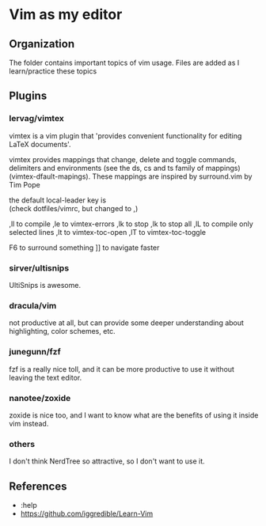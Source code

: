 
# Vim as my editor

## Organization

The folder contains important topics of vim usage. Files are added as I learn/practice these topics

## Plugins

### lervag/vimtex

vimtex is a vim plugin that 'provides convenient functionality for editing LaTeX documents'.

vimtex provides mappings that change, delete and toggle commands, delimiters and environments (see the ds, cs and ts family of mappings) (vimtex-dfault-mapings). These mappings are inspired by surround.vim by Tim Pope

the default local-leader key is \
(check dotfiles/vimrc, but changed to ,)

,ll to compile
,le to vimtex-errors
,lk to stop
,lk to stop all
,lL to compile only selected lines
,lt to vimtex-toc-open
,lT to vimtex-toc-toggle 

F6 to surround something
]] to navigate faster

### sirver/ultisnips
UltiSnips is awesome.
### dracula/vim
not productive at all, but can provide some deeper understanding about highlighting, color schemes, etc.
### junegunn/fzf 
fzf is a really nice toll, and it can be more productive to use it without leaving the text editor.
### nanotee/zoxide
zoxide is nice too, and I want to know what are the benefits of using it inside vim instead.
### others
I don't think NerdTree so attractive, so I don't want to use it.


## References

- :help
- <https://github.com/iggredible/Learn-Vim>
